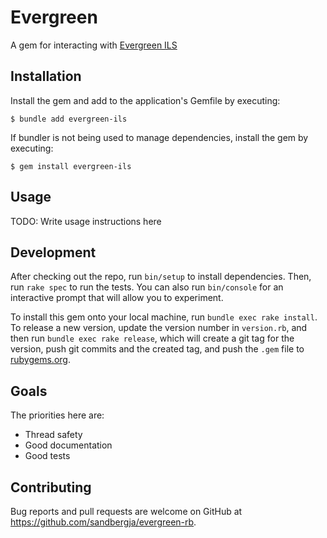 # Evergreen

A gem for interacting with [Evergreen ILS](https://evergreen-ils.org)

## Installation

Install the gem and add to the application's Gemfile by executing:

    $ bundle add evergreen-ils

If bundler is not being used to manage dependencies, install the gem by executing:

    $ gem install evergreen-ils

## Usage

TODO: Write usage instructions here

## Development

After checking out the repo, run `bin/setup` to install dependencies. Then, run `rake spec` to run the tests. You can also run `bin/console` for an interactive prompt that will allow you to experiment.

To install this gem onto your local machine, run `bundle exec rake install`. To release a new version, update the version number in `version.rb`, and then run `bundle exec rake release`, which will create a git tag for the version, push git commits and the created tag, and push the `.gem` file to [rubygems.org](https://rubygems.org).

## Goals

The priorities here are:
* Thread safety
* Good documentation
* Good tests

## Contributing

Bug reports and pull requests are welcome on GitHub at https://github.com/sandbergja/evergreen-rb.
